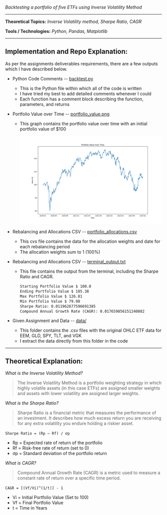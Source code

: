 *Backtesting a portfolio of five ETFs using Inverse Volatility Method*

---

**Theoretical Topics:** *Inverse Volatility method, Sharpe Ratio, CAGR*

**Tools / Technologies:** *Python, Pandas, Matplotlib*

---

## Implementation and Repo Explanation:

As per the assignments deliverables requirements, there are a few outputs which I have described below.

- Python Code Comments -- [backtest.py](https://github.com/harshp30/PredictNowAIAssignment/blob/main/backtest.py) 
    - This is the Python file within which all of the code is written
    - I have tried my best to add detailed comments whenever I could
    - Each function has a comment block describing the function, parameters, and returns

- Portfolio Value over Time -- [portfolio_value.png](https://github.com/harshp30/PredictNowAIAssignment/blob/main/output/portfolio_value.png) 
    - This graph contains the portfolio value over time with an initial portfolio value of $100

        ![Portfolio Value Graph](output/portfolio_value.png)

- Rebalancing and Allocations CSV -- [portfolio_allocations.csv](https://github.com/harshp30/PredictNowAIAssignment/blob/main/output/portfolio_allocations.csv)
    - This cvs file contains the data for the allocation weights and date for each rebalancing period
    - The allocation weights sum to 1 (100%)

- Rebalancing and Allocations CSV -- [terminal_output.txt](https://github.com/harshp30/PredictNowAIAssignment/blob/main/output/terminal_output.txt)
    - This file contains the output from the terminal, including the Sharpe Ratio and CAGR.

        ```
        Starting Portfolio Value $ 100.0
        Ending Portfolio Value $ 105.38
        Max Portfolio Value $ 126.81
        Min Portfolio Value $ 79.98
        Sharpe Ratio: 0.011962677596691385
        Compound Annual Growth Rate (CAGR): 0.017659856151240882
        ```

- Given Assignment and Data -- [data/](https://github.com/harshp30/PredictNowAIAssignment/blob/main/data)
    - This folder contains the .csv files with the original OHLC ETF data for EEM, GLD, SPY, TLT, and VGK
    - I extract the data directly from this folder in the code

---

## Theoretical Explanation:

*What is the Inverse Volatility Method?*

> The Inverse Volatility Method is a portfolio weighting strategy in which highly volatile assets (in this case ETFs) are assigned smaller weights and assets with lower volatility are assigned larger weights.

*What is the Sharpe Ratio?*

> Sharpe Ratio is a financial metric that measures the performance of an investment. It describes how much excess return you are receiving for any extra volatility you endure holding a riskier asset.

`Sharpe Ratio = (Rp – Rf) / ơp`

- Rp = Expected rate of return of the portfolio
- Rf = Risk-free rate of return (set to 0)
- ơp = Standard deviation of the portfolio return

*What is CAGR?*

> Compound Annual Growth Rate (CAGR) is a metric used to measure a constant rate of return over a specific time period.

`CAGR = [(Vf/Vi)^(1/t)] - 1`

- Vi = Initial Portfolio Value (Set to 100)
- Vf = Final Portfolio Value
- t = Time in Years

